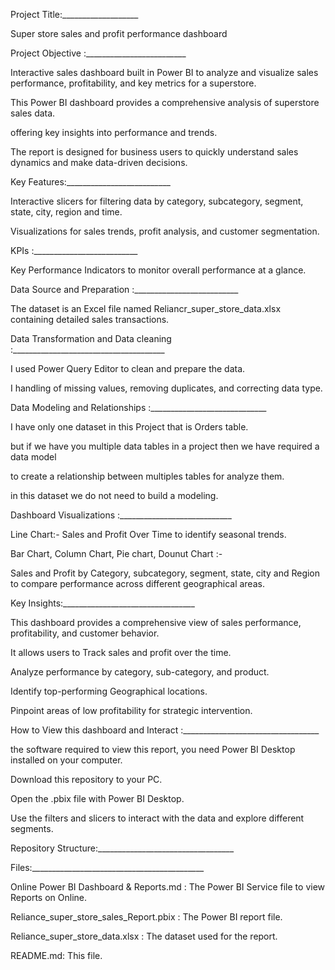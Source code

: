 Project Title:___________________

Super store sales and profit performance dashboard

Project Objective :_________________________

Interactive sales dashboard built in Power BI to analyze and visualize sales performance, profitability, and key metrics for a superstore.

This Power BI dashboard provides a comprehensive analysis of superstore sales data.

offering key insights into performance and trends.

The report is designed for business users to quickly understand sales dynamics and make data-driven decisions.

Key Features:__________________________

Interactive slicers for filtering data by category, subcategory, segment, state, city, region and time.

Visualizations for sales trends, profit analysis, and customer segmentation.

KPIs :__________________________

Key Performance Indicators to monitor overall performance at a glance.

Data Source and Preparation :__________________________

The dataset is an Excel file named Reliancr_super_store_data.xlsx containing detailed sales transactions.

Data Transformation and Data cleaning :______________________________________

I used Power Query Editor to clean and prepare the data.

I handling of missing values, removing duplicates, and correcting data type.

Data Modeling and Relationships :_____________________________

I have only one dataset in this Project that is Orders table.

but if we have you multiple data tables in a project then we have required a data model

to create a relationship between multiples tables for analyze them.

in this dataset we do not need to build a modeling.

Dashboard Visualizations :____________________________

Line Chart:- Sales and Profit Over Time to identify seasonal trends.

Bar Chart, Column Chart, Pie chart, Dounut Chart :-

Sales and Profit by Category, subcategory, segment, state, city and Region to compare performance across different geographical areas.

Key Insights:_________________________________

This dashboard provides a comprehensive view of sales performance, profitability, and customer behavior.

It allows users to ​Track sales and profit over the time.

Analyze performance by category, sub-category, and product.

Identify top-performing Geographical locations.

Pinpoint areas of low profitability for strategic intervention.

How to View this dashboard and Interact :__________________________________

the software required to view this report, you need Power BI Desktop installed on your computer.

Download this repository to your PC.

Open the .pbix file with Power BI Desktop.

Use the filters and slicers to interact with the data and explore different segments.

Repository Structure:__________________________________

Files:___________________________________________

Online Power BI Dashboard & Reports.md : The Power BI Service file to view Reports on Online.

Reliance_super_store_sales_Report.pbix : The Power BI report file.

Reliance_super_store_data.xlsx : The dataset used for the report.

README.md: This file.
